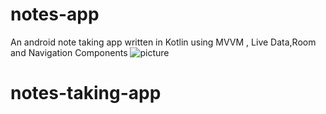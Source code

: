 # notes-app
An android note taking app written in Kotlin using MVVM , Live Data,Room and Navigation Components
![picture](https://i.postimg.cc/LXq7H9hK/Screenshot-2022-06-03-141238.png)
# notes-taking-app
